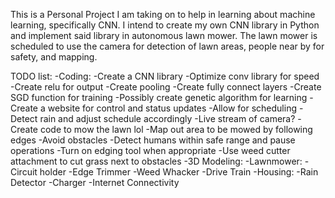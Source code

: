 This is a Personal Project I am taking on to help in learning about machine learning, specifically CNN. I intend to create my own CNN library in Python and implement said library in autonomous lawn mower. The lawn mower is scheduled to use the camera for detection of lawn areas, people near by for safety, and mapping.

TODO list:
-Coding:
  -Create a CNN library
    -Optimize conv library for speed
    -Create relu for output
    -Create pooling
    -Create fully connect layers
    -Create SGD function for training
    -Possibly create genetic algorithm for learning
  -Create a website for control and status updates
    -Allow for scheduling
    -Detect rain and adjust schedule accordingly
    -Live stream of camera?
  -Create code to mow the lawn lol
    -Map out area to be mowed by following edges
    -Avoid obstacles
    -Detect humans within safe range and pause operations
    -Turn on edging tool when appropriate
    -Use weed cutter attachment to cut grass next to obstacles
-3D Modeling:
  -Lawnmower:
    -Circuit holder
    -Edge Trimmer
    -Weed Whacker
    -Drive Train
  -Housing:
    -Rain Detector
    -Charger
    -Internet Connectivity
